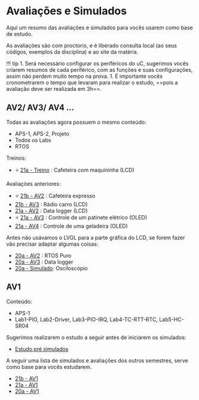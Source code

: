 # Avaliações e Simulados

Aqui um resumo das avaliações e simulados para vocês usarem
como base de estudo.

As avaliações são com proctorio, e é liberado consulta 
local (ao seus códigos, exemplos da disciplina) e ao 
site da matéria. 

!!! tip
    1. Será necessário configurar os periféricos do uC, sugerimos vocês criarem resumos de cada periférico, com as funções e suas configurações, assim não perdem muito tempo na prova.
    1. É importante vocês cronometrarem o tempo que levaram para realizar o estudo, ==pois a avaliação deve ser realizada em 3h==. 
    

## AV2/ AV3/ AV4 ...

Todas as avaliações agora possuem o mesmo conteúdo:

- APS-1, APS-2, Projeto
- Todos os Labs
- RTOS 

Treinos:

- ⭐ [21a - Treino](https://github.com/insper-classroom/21a-emb-av2-simulado) : Cafeteira com maquininha (LCD)

Avaliações anteriores:

- ⭐ [21b - AV2](https://github.com/insper-classroom/21b-emb-av2) : Cafeteira expresso
- [21b - AV3](https://github.com/insper-classroom/21b-emb-av3) : Rádio carro (LCD)
- [21a - AV2](https://github.com/insper-classroom/21a-emb-av2) : Data logger (LCD)
- ⭐ [21a - AV3](https://github.com/insper-classroom/21a-emb-av3) : Controle de um patinete elétrico (OLED)
- [21a - AV4](https://github.com/insper-classroom/21a-emb-sub) : Controle de uma geladeira (OLED)

Antes não usávamos o LVGL para a parte gráfica do LCD, se forem fazer vão precisar adaptar algumas coisas:

- [20a - AV2](https://github.com/insper-classroom/20a-emb-av2) : RTOS Puro
- [20a - AV3](https://github.com/insper-classroom/20a-emb-av3) : Data logger
- [20a - Simulado](https://github.com/insper-classroom/20a-emb-av2-simulado): Osciloscópio 

## AV1

Conteúdo: 

- APS-1
- Lab1-PIO, Lab2-Driver, Lab3-PIO-IRQ, Lab4-TC-RTT-RTC, Lab5-HC-SR04

Sugerimos realizarem o estudo a seguir antes de iniciarem os simulados:

- [Estudo pré simulados](https://github.com/Insper/AV1-Embarcados-Simulado)

A seguir uma lista de simulados e avaliações dos outros semestres,
serve como base para vocês estudarem. 

- [21b - AV1](https://insper.github.io/ComputacaoEmbarcada/navigation/Avaliacoes_e_Simulados/21b-av1/)
- [21a - AV1](https://github.com/insper-classroom/21a-emb-av1)
- [20a - AV1](https://github.com/Insper/2020a-AV1-Embarcados)
